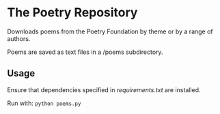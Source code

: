 # The Poetry Repository
Downloads poems from the Poetry Foundation by theme or by a range of authors.

Poems are saved as text files in a /poems subdirectory. 

## Usage
Ensure that dependencies specified in *requirements.txt* are installed. 

Run with: `python poems.py`
